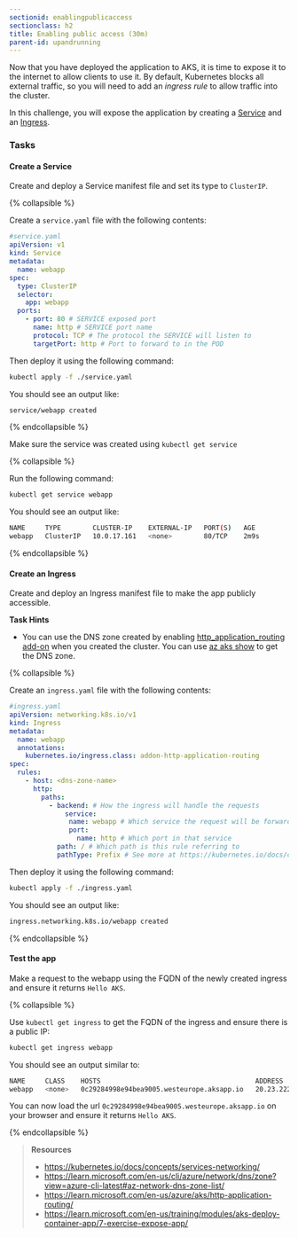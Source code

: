 ```yaml
---
sectionid: enablingpublicaccess
sectionclass: h2
title: Enabling public access (30m)
parent-id: upandrunning
---
```


Now that you have deployed the application to AKS, it is time to expose it to the internet to allow clients to use it.
By default, Kubernetes blocks all external traffic, so you will need to add an *ingress rule* to allow traffic into the cluster.

In this challenge, you will expose the application by creating a [Service](https://kubernetes.io/docs/concepts/services-networking/service/) and an [Ingress](https://kubernetes.io/docs/concepts/services-networking/ingress/).

### Tasks

#### Create a Service

Create and deploy a Service manifest file and set its type to `ClusterIP`.

{% collapsible %}

Create a `service.yaml` file with the following contents:

```yaml
#service.yaml
apiVersion: v1
kind: Service
metadata:
  name: webapp
spec:
  type: ClusterIP
  selector:
    app: webapp
  ports:
    - port: 80 # SERVICE exposed port
      name: http # SERVICE port name
      protocol: TCP # The protocol the SERVICE will listen to
      targetPort: http # Port to forward to in the POD
```

Then deploy it using the following command:

```sh
kubectl apply -f ./service.yaml
```

You should see an output like:
```sh
service/webapp created
```

{% endcollapsible %}

Make sure the service was created using `kubectl get service`

{% collapsible %}

Run the following command:

```sh
kubectl get service webapp
```

You should see an output like:
```sh
NAME     TYPE        CLUSTER-IP    EXTERNAL-IP   PORT(S)   AGE
webapp   ClusterIP   10.0.17.161   <none>        80/TCP    2m9s
```

{% endcollapsible %}


#### Create an Ingress

Create and deploy an Ingress manifest file to make the app publicly accessible.

**Task Hints**
* You can use the DNS zone created by enabling [http_application_routing add-on](https://learn.microsoft.com/en-us/azure/aks/http-application-routing) when you created the cluster. You can use [az aks show](https://learn.microsoft.com/en-us/azure/aks/http-application-routing#deploy-http-routing-cli) to get the DNS zone.

{% collapsible %}

Create an `ingress.yaml` file with the following contents:

```yaml
#ingress.yaml
apiVersion: networking.k8s.io/v1
kind: Ingress
metadata:
  name: webapp
  annotations:
    kubernetes.io/ingress.class: addon-http-application-routing
spec:
  rules:
    - host: <dns-zone-name>
      http:
        paths:
          - backend: # How the ingress will handle the requests
              service:
               name: webapp # Which service the request will be forwarded to
               port:
                 name: http # Which port in that service
            path: / # Which path is this rule referring to
            pathType: Prefix # See more at https://kubernetes.io/docs/concepts/services-networking/ingress/#path-types
```

Then deploy it using the following command:

```sh
kubectl apply -f ./ingress.yaml
```

You should see an output like:
```sh
ingress.networking.k8s.io/webapp created
```

{% endcollapsible %}

#### Test the app

Make a request to the webapp using the FQDN of the newly created ingress and ensure it returns `Hello AKS`.

{% collapsible %}

Use `kubectl get ingress` to get the FQDN of the ingress and ensure there is a public IP:

```sh
kubectl get ingress webapp
```

You should see an output similar to:

```sh
NAME     CLASS    HOSTS                                       ADDRESS        PORTS   AGE
webapp   <none>   0c29284998e94bea9005.westeurope.aksapp.io   20.23.222.68   80      52s
```

You can now load the url `0c29284998e94bea9005.westeurope.aksapp.io` on your browser and ensure it returns `Hello AKS`.

{% endcollapsible %}

> **Resources**
> * <https://kubernetes.io/docs/concepts/services-networking/>
> * <https://learn.microsoft.com/en-us/cli/azure/network/dns/zone?view=azure-cli-latest#az-network-dns-zone-list/>
> * <https://learn.microsoft.com/en-us/azure/aks/http-application-routing/>
> * <https://learn.microsoft.com/en-us/training/modules/aks-deploy-container-app/7-exercise-expose-app/>

